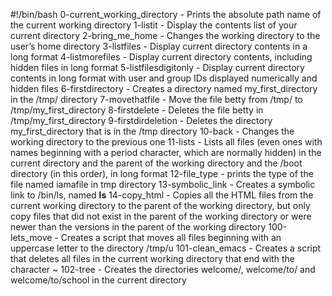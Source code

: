 #!/bin/bash
0-current_working_directory - Prints the absolute path name of the current working directory
1-listit - Display the contents list of your current directory
2-bring_me_home - Changes the working directory to the user’s home directory
3-listfiles - Display current directory contents in a long format
4-listmorefiles - Display current directory contents, including hidden files in long format
5-listfilesdigitonly - Display current directory contents in long format with user and group IDs displayed numerically and hidden files
6-firstdirectory - Creates a directory named my_first_directory in the /tmp/ directory
7-movethatfile - Move the file betty from /tmp/ to /tmp/my_first_directory
8-firstdelete - Deletes the file betty in /tmp/my_first_directory
9-firstdirdeletion - Deletes the directory my_first_directory that is in the /tmp directory
10-back - Changes the working directory to the previous one
11-lists - Lists all files (even ones with names beginning with a period character, which are normally hidden) in the current directory and the parent of the working directory and the /boot directory (in this order), in long format
12-file_type - prints the type of the file named iamafile in tmp directory
13-symbolic_link - Creates a symbolic link to /bin/ls, named __ls__
14-copy_html - Copies all the HTML files from the current working directory to the parent of the working directory, but only copy files that did not exist in the parent of the working directory or were newer than the versions in the parent of the working directory
100-lets_move - Creates a script that moves all files beginning with an uppercase letter to the directory /tmp/u
101-clean_emacs - Creates a script that deletes all files in the current working directory that end with the character ~
102-tree - Creates the directories welcome/, welcome/to/ and welcome/to/school in the current directory
